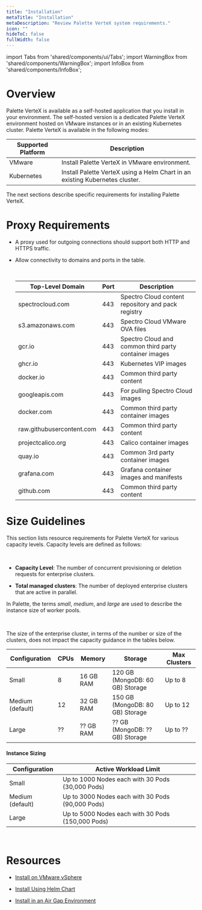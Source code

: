 ```yaml
---
title: "Installation"
metaTitle: "Installation"
metaDescription: "Review Palette VerteX system requirements."
icon: ""
hideToC: false
fullWidth: false
---
```


import Tabs from 'shared/components/ui/Tabs';
import WarningBox from 'shared/components/WarningBox';
import InfoBox from 'shared/components/InfoBox';


# Overview

Palette VerteX is available as a self-hosted application that you install in your environment. The self-hosted version is a dedicated Palette VerteX environment hosted on VMware instances or in an existing Kubernetes cluster. Palette VerteX is available in the following modes:

| **Supported Platform** | **Description**                    |
|------------------------|------------------------------------|
| VMware                 | Install Palette VerteX in VMware environment. |
| Kubernetes             | Install Palette VerteX using a Helm Chart in an existing Kubernetes cluster. |

The next sections describe specific requirements for installing Palette VerteX.

# Proxy Requirements

- A proxy used for outgoing connections should support both HTTP and HTTPS traffic.


- Allow connectivity to domains and ports in the table.

  <br />

  | **Top-Level Domain**       | **Port** | **Description**                                 |
  |----------------------------|----------|-------------------------------------------------|
  | spectrocloud.com           | 443      | Spectro Cloud content repository and pack registry |
  | s3.amazonaws.com           | 443      | Spectro Cloud VMware OVA files                  |
  | gcr.io                     | 443      | Spectro Cloud and common third party container images |
  | ghcr.io                    | 443      | Kubernetes VIP images                             |
  | docker.io                  | 443      | Common third party content                       |
  | googleapis.com             | 443      | For pulling Spectro Cloud images                 |
  | docker.com                 | 443      | Common third party container images              |
  | raw.githubusercontent.com  | 443      | Common third party content                       |
  | projectcalico.org          | 443      | Calico container images                          |
  | quay.io                    | 443      | Common 3rd party container images                |
  | grafana.com                | 443      | Grafana container images and manifests           |
  | github.com                 | 443      | Common third party content                       |


# Size Guidelines

This section lists resource requirements for Palette VerteX for various capacity levels. Capacity levels are defined as follows:

<br />

- **Capacity Level**: The number of concurrent provisioning or deletion requests for enterprise clusters.


- **Total managed clusters**: The number of deployed enterprise clusters that are active in parallel.

In Palette, the terms *small*, *medium*, and *large* are used to describe the instance size of worker pools. 

<br />

<InfoBox>

The size of the enterprise cluster, in terms of the number or size of the clusters, does not impact the capacity guidance in the tables below.

</InfoBox>


| **Configuration**  | **CPUs**| **Memory**| **Storage**                    | **Max Clusters** | 
|--------------------|--------|-----------|---------------------------------|------------------|
| Small              | 8      | 16 GB RAM | 120 GB (MongoDB: 60 GB) Storage | Up to 8          |
| Medium (default)   | 12     | 32 GB RAM | 150 GB (MongoDB: 80 GB) Storage | Up to 12         |
| Large              | ??     | ?? GB RAM | ??  GB (MongoDB: ?? GB) Storage | Up to ??         |


#### Instance Sizing

| **Configuration** | **Active Workload Limit**                           |
|---------------------|---------------------------------------------------|
| Small               | Up to 1000 Nodes each with 30 Pods (30,000 Pods)  |
| Medium (default)    | Up to 3000 Nodes each with 30 Pods (90,000 Pods)  |
| Large               | Up to 5000 Nodes each with 30 Pods (150,000 Pods) |


<br />

# Resources

- [Install on VMware vSphere](/vertex/install-palette-vertex/install-on-vmware)


- [Install Using Helm Chart](/vertex/install-palette-vertex/install-using-helm-chart)


- [Install in an Air Gap Environment](/vertex/install-palette-vertex/install-in-airgap-environment)


<br />

<br />